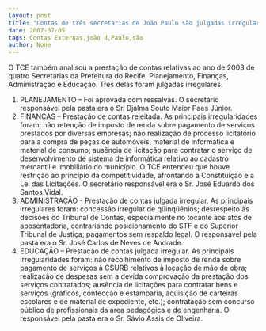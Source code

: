 ```yaml
---
layout: post
title: "Contas de três secretarias de João Paulo são julgadas irregulares pelo TCE "
date: 2007-07-05
tags: Contas Externas,joão d,Paulo,são
author: None
---
```

O TCE tamb&eacute;m analisou a presta&ccedil;&atilde;o de contas relativas ao ano de 2003 de quatro Secretarias da Prefeitura do Recife: Planejamento, Finan&ccedil;as, Administra&ccedil;&atilde;o e Educa&ccedil;&atilde;o. Tr&ecirc;s delas foram julgadas irregulares.
1) PLANEJAMENTO &ndash; Foi aprovada com ressalvas. 
O secret&aacute;rio respons&aacute;vel pela pasta era o Sr. Djalma Souto Maior Paes J&uacute;nior.
2) FINAN&Ccedil;AS &ndash; Presta&ccedil;&atilde;o de contas rejeitada. 
As principais irregularidades foram: n&atilde;o reten&ccedil;&atilde;o de imposto de renda sobre pagamento de servi&ccedil;os prestados por diversas empresas; n&atilde;o realiza&ccedil;&atilde;o de processo licitat&oacute;rio para a compra de pe&ccedil;as de autom&oacute;veis, material de inform&aacute;tica e material de consumo; aus&ecirc;ncia de licita&ccedil;&atilde;o para contratar o servi&ccedil;o de desenvolvimento de sistema de inform&aacute;tica relativo ao cadastro mercantil e imobili&aacute;rio do munic&iacute;pio. O TCE entendeu que houve restri&ccedil;&atilde;o ao princ&iacute;pio da competitividade, afrontando a Constitui&ccedil;&atilde;o e a Lei das Licita&ccedil;&otilde;es. O secret&aacute;rio respons&aacute;vel era o Sr. Jos&eacute; Eduardo dos Santos Vidal.
3) ADMINISTRA&Ccedil;&Atilde;O - Presta&ccedil;&atilde;o de contas julgada irregular. 
As principais irregulares foram: concess&atilde;o irregular de q&uuml;inq&uuml;&ecirc;nios; desrespeito &agrave;s decis&otilde;es do Tribunal de Contas, especialmente no tocante aos atos de aposentadoria, contrariando posicionamento do STF e do Superior Tribunal de Justi&ccedil;a; pagamentos sem respaldo legal. O respons&aacute;vel pela pasta era o Sr. Jos&eacute; Carlos de Neves de Andrade.
4) EDUCA&Ccedil;&Atilde;O &ndash; Presta&ccedil;&atilde;o de contas julgada irregular. 
As principais irregularidades foram: n&atilde;o recolhimento de imposto de renda sobre pagamento de servi&ccedil;os &agrave; CSURB relativos &agrave; loca&ccedil;&atilde;o de m&atilde;o de obra; realiza&ccedil;&atilde;o de despesas sem a devida comprova&ccedil;&atilde;o da presta&ccedil;&atilde;o dos servi&ccedil;os contratados; aus&ecirc;ncia de licita&ccedil;&otilde;es para contratar bens e servi&ccedil;os (gr&aacute;ficos, confec&ccedil;&atilde;o e estamparia, aquisi&ccedil;&atilde;o de carteiras escolares e de material de expediente, etc.); contrata&ccedil;&atilde;o sem concurso p&uacute;blico de profissionais da &aacute;rea pedag&oacute;gica e de engenharia. O respons&aacute;vel pela pasta era o Sr. S&aacute;vio Assis de Oliveira. 